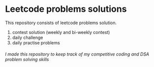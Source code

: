 # Leetcode problems solutions
This repository consists of leetcode problems solution. 
1. contest solution (weekly and bi-weekly contest)
2. daily challenge
3. daily practise problems

###### I made this repository to keep track of my competitive coding and DSA problem solving skills
